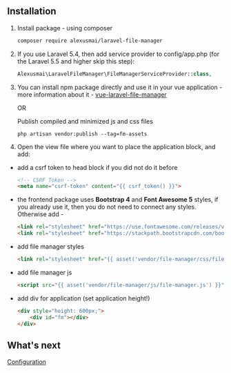 ## Installation
1. Install package - using composer

    ```bash
    composer require alexusmai/laravel-file-manager
    ```

2. If you use Laravel 5.4, then add service provider to config/app.php (for the Laravel 5.5 and higher skip this step):

    ```php
    Alexusmai\LaravelFileManager\FileManagerServiceProvider::class,
    ```

3. You can install npm package directly and use it in your vue application - more information about it -
   [vue-laravel-file-manager](https://github.com/alexusmai/vue-laravel-file-manager)
   
   OR
   
   Publish compiled and minimized js and css files
   
   ```
   php artisan vendor:publish --tag=fm-assets
   ```
    
4. Open the view file where you want to place the application block, and add:
  
  * add a csrf token to head block if you did not do it before
  
    ```html
    <!-- CSRF Token -->
    <meta name="csrf-token" content="{{ csrf_token() }}">
    ```
  
  * the frontend package uses **Bootstrap 4** and **Font Awesome 5** styles, if you already use it, then you do not need to connect any styles.
   Otherwise add -
   
    ```html
    <link rel="stylesheet" href="https://use.fontawesome.com/releases/v5.0.10/css/all.css">
    <link rel="stylesheet" href="https://stackpath.bootstrapcdn.com/bootstrap/4.1.0/css/bootstrap.min.css">
    ```
  
  * add file manager styles
  
    ```html
    <link rel="stylesheet" href="{{ asset('vendor/file-manager/css/file-manager.css') }}">
    ```
  
  * add file manager js
  
    ```html
    <script src="{{ asset('vendor/file-manager/js/file-manager.js') }}"></script>
    ```
  
  * add div for application (set application height!)
  
    ```html
    <div style="height: 600px;">
        <div id="fm"></div>
    </div>
    ```

## What's next

[Configuration](./configuration.md)
